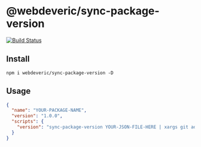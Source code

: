 # @webdeveric/sync-package-version

[![Build Status](https://travis-ci.org/webdeveric/sync-package-version.svg?branch=master)](https://travis-ci.org/webdeveric/sync-package-version)

## Install

```shell
npm i webdeveric/sync-package-version -D
```

## Usage

```json
{
  "name": "YOUR-PACKAGE-NAME",
  "version": "1.0.0",
  "scripts": {
    "version": "sync-package-version YOUR-JSON-FILE-HERE | xargs git add"
  }
}

